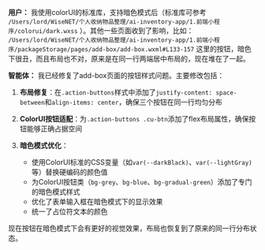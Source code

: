 **用户：** 
我使用colorUI的标准库，支持暗色模式后（标准库可参考 `/Users/lord/WiseNET/个人收纳物品整理/ai-inventory-app/1.前端小程序/colorui/dark.wxss` ）。其他一些页面收到了影响，比如： 
 `/Users/lord/WiseNET/个人收纳物品整理/ai-inventory-app/1.前端小程序/packageStorage/pages/add-box/add-box.wxml#L133-157`  这里的按钮，暗色下很丑，而且布局也不对，原来是在同一行两端居中布局的，现在堆在了一起。

**智能体：** 
我已经修复了add-box页面的按钮样式问题。主要修改包括：

1. **布局修复**：在`.action-buttons`样式中添加了`justify-content: space-between`和`align-items: center`，确保三个按钮在同一行均匀分布

2. **ColorUI按钮适配**：为`.action-buttons .cu-btn`添加了flex布局属性，确保按钮能够正确占据空间

3. **暗色模式优化**：
   - 使用ColorUI标准的CSS变量（如`var(--darkBlack)`、`var(--lightGray)`等）替换硬编码的颜色值
   - 为ColorUI按钮类（`bg-grey`、`bg-blue`、`bg-gradual-green`）添加了专门的暗色模式样式
   - 优化了表单输入框在暗色模式下的显示效果
   - 统一了占位符文本的颜色

现在按钮在暗色模式下会有更好的视觉效果，布局也恢复到了原来的同一行分布状态。